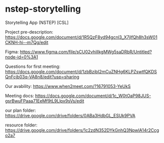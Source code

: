 # nstep-storytelling
Storytelling App (NSTEP) [CSL]

Project pre-description: https://docs.google.com/document/d/1R5QzF8yd94gcnl3_X7jlfQh8h3sW01CKNH-hi--m7Qg/edit

Figma: https://www.figma.com/file/sCU02vhillkgMWg5saDRbR/Untitled?node-id=0%3A1

Questions for first meeting: https://docs.google.com/document/d/1zbBzibI2mCuZNHg6KLPZswtfQKDSQnFcjb03q-VA8n8/edit?usp=sharing

Our avability: https://www.when2meet.com/?16791053-YeUkS

Meeting docs: https://docs.google.com/document/d/1c_W0tOaP98JUS-gsrBwuFPaaa71EeMf9tL9Llpx9sVs/edit

our plan folder: https://drive.google.com/drive/folders/0ABa3HdbGL_ESUk9PVA

resource folder: https://drive.google.com/drive/folders/1c2zdN352DYkGnhQ3NpwlA14r2Ccgo2a7
